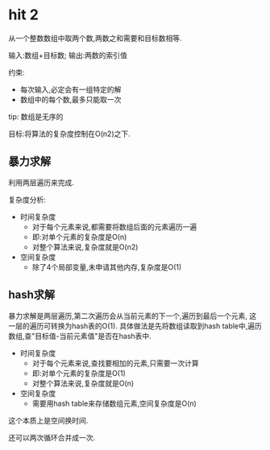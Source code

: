 # hit 2

从一个整数数组中取两个数,两数之和需要和目标数相等.

输入:数组+目标数; 输出:两数的索引值

约束:

- 每次输入,必定会有一组特定的解
- 数组中的每个数,最多只能取一次

tip: 数组是无序的

目标:将算法的复杂度控制在O(n2)之下.

## 暴力求解

利用两层遍历来完成.

复杂度分析:

- 时间复杂度
  - 对于每个元素来说,都需要将数组后面的元素遍历一遍
  - 即:对单个元素的复杂度是O(n)
  - 对整个算法来说,复杂度就是O(n2)
- 空间复杂度
  - 除了4个局部变量,未申请其他内存,复杂度是O(1)

## hash求解

暴力求解是两层遍历,第二次遍历会从当前元素的下一个,遍历到最后一个元素,
这一层的遍历可转换为hash表的O(1).
具体做法是先将数组读取到hash table中,遍历数组,查"目标值-当前元素值"是否在hash表中.

- 时间复杂度
  - 对于每个元素来说,查找要相加的元素,只需要一次计算
  - 即:对单个元素的复杂度是O(1)
  - 对整个算法来说,复杂度就是O(n)
- 空间复杂度
  - 需要用hash table来存储数组元素,空间复杂度是O(n)

这个本质上是空间换时间.

还可以两次循环合并成一次.
